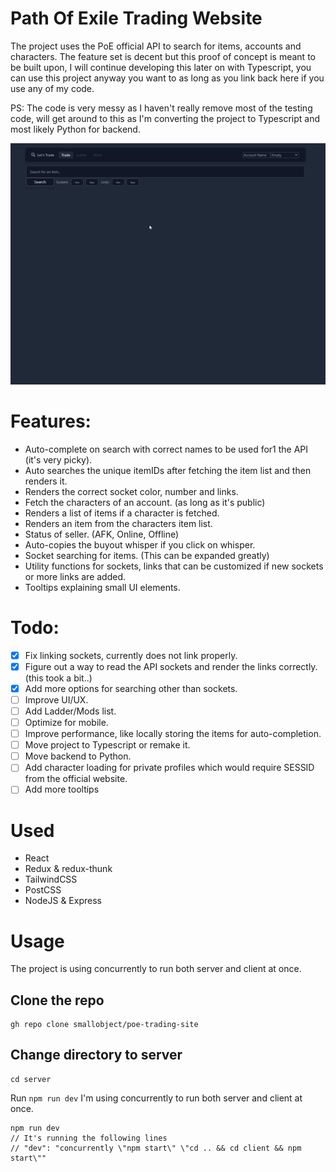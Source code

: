 # Path Of Exile Trading Website

The project uses the PoE official API to search for items, accounts and characters. The feature set is decent but this proof of concept is meant to be built upon, I will continue developing this later on with Typescript, you can use this project anyway you want to as long as you link back here if you use any of my code.

PS: The code is very messy as I haven't really remove most of the testing code, will get around to this as I'm converting the project to Typescript and most likely Python for backend.

![demofile](https://raw.githubusercontent.com/smallobject/poe-trading-site/main/images/demo.gif 'Demo Image')

# Features:

- Auto-complete on search with correct names to be used for1 the API (it's very picky).
- Auto searches the unique itemIDs after fetching the item list and then renders it.
- Renders the correct socket color, number and links.
- Fetch the characters of an account. (as long as it's public)
- Renders a list of items if a character is fetched.
- Renders an item from the characters item list.
- Status of seller. (AFK, Online, Offline)
- Auto-copies the buyout whisper if you click on whisper.
- Socket searching for items. (This can be expanded greatly)
- Utility functions for sockets, links that can be customized if new sockets or more links are added.
- Tooltips explaining small UI elements.

# Todo:

- [x] Fix linking sockets, currently does not link properly.
- [x] Figure out a way to read the API sockets and render the links correctly. (this took a bit..)
- [x] Add more options for searching other than sockets.
- [ ] Improve UI/UX.
- [ ] Add Ladder/Mods list.
- [ ] Optimize for mobile.
- [ ] Improve performance, like locally storing the items for auto-completion.
- [ ] Move project to Typescript or remake it.
- [ ] Move backend to Python.
- [ ] Add character loading for private profiles which would require SESSID from the official website.
- [ ] Add more tooltips

# Used

- React
- Redux & redux-thunk
- TailwindCSS
- PostCSS
- NodeJS & Express

# Usage

The project is using concurrently to run both server and client at once.

## Clone the repo

```
gh repo clone smallobject/poe-trading-site
```

## Change directory to server

```
cd server
```

Run `npm run dev`
I'm using concurrently to run both server and client at once.

```
npm run dev
// It's running the following lines
// "dev": "concurrently \"npm start\" \"cd .. && cd client && npm start\""
```
